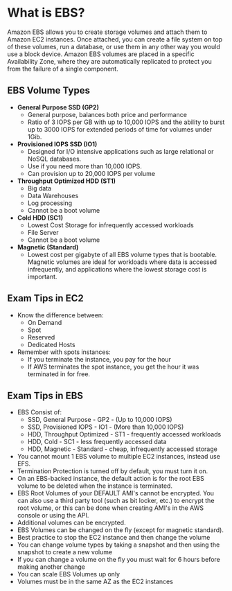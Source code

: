 # What is EBS?
Amazon EBS allows you to create storage volumes and attach them to Amazon EC2 instances. Once attached, you can create a file system on top of these volumes, run a database, or use them in any other way you would use a block device. Amazon EBS volumes are placed in a specific Availability Zone, where they are automatically replicated to protect you from the failure of a single component.

## EBS Volume Types
* **General Purpose SSD (GP2)**
  * General purpose, balances both price and performance
  * Ratio of 3 IOPS per GB with up to 10,000 IOPS and the ability to burst up to 3000 IOPS for extended periods of time for volumes under 1Gib.
* **Provisioned IOPS SSD (IO1)**
  * Designed for I/O intensive applications such as large relational or NoSQL databases.
  * Use if you need more than 10,000 IOPS.
  * Can provision up to 20,000 IOPS per volume
* **Throughput Optimized HDD (ST1)**
  * Big data
  * Data Warehouses
  * Log processing
  * Cannot be a boot volume
* **Cold HDD (SC1)**
  * Lowest Cost Storage for infrequently accessed workloads
  * File Server
  * Cannot be a boot volume
* **Magnetic (Standard)**
  * Lowest cost per gigabyte of all EBS volume types that is bootable. Magnetic volumes are ideal for workloads where data is accessed infrequently, and applications where the lowest storage cost is important.

## Exam Tips in EC2
* Know the difference between:
  * On Demand
  * Spot
  * Reserved
  * Dedicated Hosts
* Remember with spots instances:
  * If you terminate the instance, you pay for the hour
  * If AWS terminates the spot instance, you get the hour it was terminated in for free.
  
## Exam Tips in EBS
* EBS Consist of:
  * SSD, General Purpose - GP2 - (Up to 10,000 IOPS)
  * SSD, Provisioned IOPS - IO1 - (More than 10,000 IOPS)
  * HDD, Throughput Optimized - ST1 - frequently accessed workloads
  * HDD, Cold - SC1 - less frequently accessed data
  * HDD, Magnetic - Standard - cheap, infrequently accessed storage
* You cannot mount 1 EBS volume to multiple EC2 instances, instead use EFS.
* Termination Protection is turned off by default, you must turn it on.
* On an EBS-backed instance, the default action is for the root EBS volume to be deleted when the instance is terminated.
* EBS Root Volumes of your DEFAULT AMI's cannot be encrypted. You can also use a third party tool (such as bit locker, etc.) to encrypt the root volume, or this can be done when creating AMI's in the AWS console or using the API.
* Additional volumes can be encrypted.
* EBS Volumes can be changed on the fly (except for magnetic standard).
* Best practice to stop the EC2 instance and then change the volume
* You can change volume types by taking a snapshot and then using the snapshot to create a new volume
* If you can change a volume on the fly you must wait for 6 hours before making another change
* You can scale EBS Volumes up only
* Volumes must be in the same AZ as the EC2 instances
